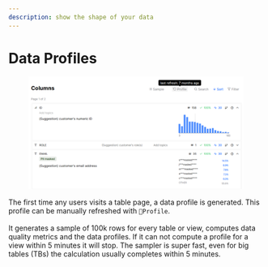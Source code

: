 ```yaml
---
description: show the shape of your data
---
```


# Data Profiles

<figure><img src="../.gitbook/assets/grafik (1).png" alt=""><figcaption></figcaption></figure>

The first time any users visits a table page, a data profile is generated. This profile can be manually refreshed with  `🔄️Profile`.\
\
It generates a sample of 100k rows for every table or view, computes data quality metrics and the data profiles. If it can not compute a profile for a view within 5 minutes it will stop. The sampler is super fast, even for big tables (TBs) the calculation usually completes within 5 minutes.
